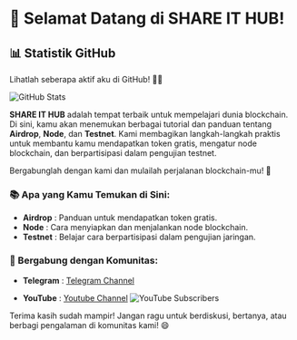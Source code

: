 # 👋 Selamat Datang di **SHARE IT HUB**!
## 📊 **Statistik GitHub**

Lihatlah seberapa aktif aku di GitHub! 🚀✨

![GitHub Stats](https://github-readme-stats.vercel.app/api?username=shareithub&show_icons=true&count_private=true&hide=prs&hide_title=true&hide_border=true&theme=radical)

**SHARE IT HUB** adalah tempat terbaik untuk mempelajari dunia blockchain. Di sini, kamu akan menemukan berbagai tutorial dan panduan tentang **Airdrop**, **Node**, dan **Testnet**. Kami membagikan langkah-langkah praktis untuk membantu kamu mendapatkan token gratis, mengatur node blockchain, dan berpartisipasi dalam pengujian testnet.

Bergabunglah dengan kami dan mulailah perjalanan blockchain-mu! 🚀

### 📚 Apa yang Kamu Temukan di Sini:
- **Airdrop** : Panduan untuk mendapatkan token gratis.
- **Node** : Cara menyiapkan dan menjalankan node blockchain.
- **Testnet** : Belajar cara berpartisipasi dalam pengujian jaringan.

### 💬 Bergabung dengan Komunitas:
- **Telegram** : [Telegram Channel](https://t.me/SHAREITHUB_COM)

- **YouTube** : [Youtube Channel](www.youtube.com/@SHAREITHUB_COM)
   ![YouTube Subscribers](https://img.shields.io/youtube/channel/subscribers/UCUvH2S-T6T_hc7DjxhVd28A?style=flat-square&label=Subscribers&logo=youtube)

Terima kasih sudah mampir! Jangan ragu untuk berdiskusi, bertanya, atau berbagi pengalaman di komunitas kami! 😄
